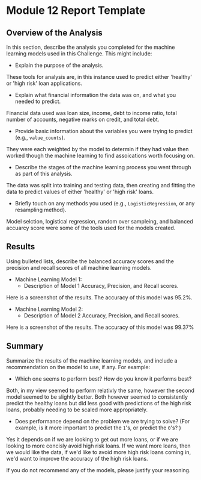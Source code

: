 # Module 12 Report Template

## Overview of the Analysis

In this section, describe the analysis you completed for the machine learning models used in this Challenge. This might include:

* Explain the purpose of the analysis.

These tools for analysis are, in this instance used to predict either 'healthy' or 'high risk' loan applications.

* Explain what financial information the data was on, and what you needed to predict.

Financial data used was loan size, income, debt to income ratio, total number of accounts, negative marks on credit, and total debt.

* Provide basic information about the variables you were trying to predict (e.g., `value_counts`).

They were each weighted by the model to determin if they had value then worked though the machine learning to find assoications worth focusing on.

* Describe the stages of the machine learning process you went through as part of this analysis.

The data was split into training and testing data, then creating and fitting the data to predict values of either 'healthy' or 'high risk' loans.

* Briefly touch on any methods you used (e.g., `LogisticRegression`, or any resampling method).

Model selction, logistical regression, random over sampleing, and balanced accuarcy score were some of the tools used for the models created.

## Results

Using bulleted lists, describe the balanced accuracy scores and the precision and recall scores of all machine learning models.

* Machine Learning Model 1:
  * Description of Model 1 Accuracy, Precision, and Recall scores.

Here is a screenshot of the results.  The accuracy of this model was 95.2%.



* Machine Learning Model 2:
  * Description of Model 2 Accuracy, Precision, and Recall scores.

Here is a screenshot of the results. The accuracy of this model was 99.37%


## Summary

Summarize the results of the machine learning models, and include a recommendation on the model to use, if any. For example:
* Which one seems to perform best? How do you know it performs best?

Both, in my view seemed to perform relativly the same, however the second model seemed to be slightly better.  Both however seemed to consistently predict the healthy loans but did less good with predictions of the high risk loans, probably needing to be scaled more appropriately.

* Does performance depend on the problem we are trying to solve? (For example, is it more important to predict the `1`'s, or predict the `0`'s? )

Yes it depends on if we are looking to get out more loans, or if we are looking to more concisly avoid high risk loans.  If we want more loans, then we would like the data, if we'd like to avoid more high risk loans coming in, we'd want to improve the accuracy of the high risk loans.

If you do not recommend any of the models, please justify your reasoning.
